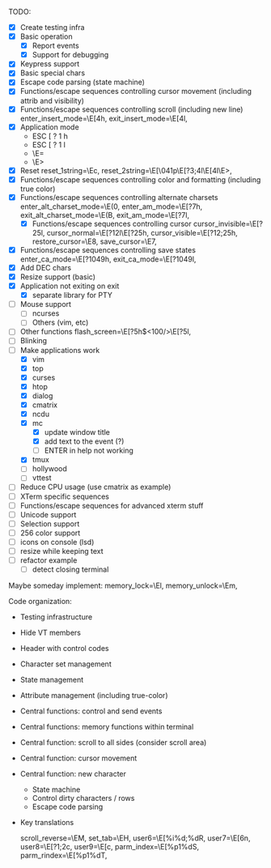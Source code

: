 TODO:
  - [x] Create testing infra
  - [x] Basic operation
    - [x] Report events
    - [x] Support for debugging
  - [x] Keypress support
  - [x] Basic special chars
  - [x] Escape code parsing (state machine)
  - [x] Functions/escape sequences controlling cursor movement (including attrib and visibility)
  - [x] Functions/escape sequences controlling scroll (including new line)
            enter_insert_mode=\E[4h,
            exit_insert_mode=\E[4l,
  - [x] Application mode
    - ESC [ ? 1 h
    - ESC [ ? 1 l
    - \E=
    - \E>
  - [x] Reset
            reset_1string=\Ec,
            reset_2string=\E[\041p\E[?3;4l\E[4l\E>,
  - [x] Functions/escape sequences controlling color and formatting (including true color)
  - [x] Functions/escape sequences controlling alternate charsets
            enter_alt_charset_mode=\E(0,
            enter_am_mode=\E[?7h,
            exit_alt_charset_mode=\E(B,
            exit_am_mode=\E[?7l,
    - [x] Functions/escape sequences controlling cursor
      cursor_invisible=\E[?25l,
      cursor_normal=\E[?12l\E[?25h,
      cursor_visible=\E[?12;25h,
      restore_cursor=\E8,
      save_cursor=\E7,
  - [x] Functions/escape sequences controlling save states
            enter_ca_mode=\E[?1049h,
            exit_ca_mode=\E[?1049l,
  - [x] Add DEC chars
  - [x] Resize support (basic)
  - [x] Application not exiting on exit
      - [x] separate library for PTY
  - [ ] Mouse support
      - [ ] ncurses
      - [ ] Others (vim, etc)
  - [ ] Other functions
      flash_screen=\E[?5h$<100/>\E[?5l,
  - [ ] Blinking
  - [ ] Make applications work
    - [x] vim
    - [x] top
    - [x] curses
    - [x] htop
    - [x] dialog
    - [x] cmatrix
    - [x] ncdu
    - [x] mc
      - [x] update window title
      - [x] add text to the event (?)
      - [ ] ENTER in help not working
    - [x] tmux
    - [ ] hollywood
    - [ ] vttest
  - [ ] Reduce CPU usage (use cmatrix as example)
  - [ ] XTerm specific sequences
  - [ ] Functions/escape sequences for advanced xterm stuff
  - [ ] Unicode support
  - [ ] Selection support
  - [ ] 256 color support
  - [ ] icons on console (lsd)
  - [ ] resize while keeping text
  - [ ] refactor example
    - [ ] detect closing terminal

Maybe someday implement:
    memory_lock=\El,
    memory_unlock=\Em,

Code organization:
  - Testing infrastructure
  - Hide VT members
  - Header with control codes
  - Character set management
  - State management
  - Attribute management (including true-color)
  - Central functions: control and send events
  - Central functions: memory functions within terminal
  - Central function: scroll to all sides (consider scroll area)
  - Central function: cursor movement
  - Central function: new character
    - State machine
    - Control dirty characters / rows
    - Escape code parsing
  - Key translations

    scroll_reverse=\EM,
    set_tab=\EH,
    user6=\E[%i%d;%dR,
    user7=\E[6n,
    user8=\E[?1;2c,
    user9=\E[c,
    parm_index=\E[%p1%dS,
    parm_rindex=\E[%p1%dT,
